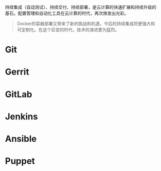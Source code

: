 持续集成（自动测试）、持续交付、持续部署，是云计算的快速扩展和持续升级的基石。配置管理和自动化工具在云计算的时代，再次焕发出光彩。

> Docker的容器部署又带来了新的挑战和机遇，今后的持续集成将更强大和可定制化。在这个巨变的时代，技术的演进更为猛烈。

# Git

# Gerrit

# GitLab

# Jenkins

# Ansible

# Puppet

